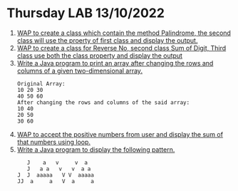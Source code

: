 # Thursday LAB 13/10/2022
1. [WAP to create a class which contain the method Palindrome, the second class will use the proerty of first class and display the output.](./palindrome/)
2. [WAP to create a class for Reverse No, second class Sum of Digit, Third class use both the class property and display the output](./multiLevelInheritance/)
3. [Write a Java program to print an array after changing the rows and columns of a given two-dimensional array.](arrayFlip.java)
   ```
   Original Array:
   10 20 30
   40 50 60
   After changing the rows and columns of the said array:
   10 40
   20 50
   30 60
   ```
4. [WAP to accept the positive numbers  from user and display the sum of that numbers using loop.](addition.java)
5. [Write a Java program to display the following pattern.](java.java)
   ```
      J    a   v     v  a                                                  
      J   a a   v   v  a a                                                 
   J  J  aaaaa   V V  aaaaa                                                
   JJ  a     a   V  a     a
   ```